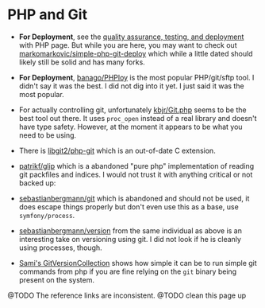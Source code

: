 # PHP and Git

 - **For Deployment**, see the [quality assurance, testing, and deployment] with 
 PHP page.  But while you are here, you may want to check out [markomarkovic/simple-php-git-deploy]
 which while a little dated should likely still be solid and has many forks.
 
 - **For Deployment**, [banago/PHPloy][8] is the most popular PHP/git/sftp tool.  I didn't say it was
 the best.  I did not dig into it yet.  I just said it was the most popular.

 - For actually controlling git, unfortunately [kbjr/Git.php][9]
 seems to be the best tool out there.  It uses `proc_open` instead of a real library
 and doesn't have type safety.  However, at the moment it appears to be what you need
 to be using.

 - There is [libgit2/php-git] which is an out-of-date C extension.  
 
 - [patrikf/glip]  which is a abandoned "pure php" implementation of reading git
 packfiles and indices.  I would not trust it with anything critical or not backed up:
 
 - [sebastianbergmann/git][5] which is abandoned and should not be used, it does
 escape things properly but don't even use this as a base, use `symfony/process`.
 
 - [sebastianbergmann/version][7] from the same individual as above is an 
 interesting take on versioning using git.  I did not look if he is cleanly using processes, though.
 
 - [Sami's GitVersionCollection][6] shows how simple it can be to run simple git
 commands from php if you are fine relying on the `git` binary being present on the system.
 
[markomarkovic/simple-php-git-deploy]: https://github.com/markomarkovic/simple-php-git-deploy
[libgit2/php-git]: https://github.com/libgit2/php-git
[patrikf/glip]: https://github.com/patrikf/glip/
[quality assurance, testing, and deployment]: quality-assurance-testing-deployment.md
[5]: https://github.com/sebastianbergmann/git
[6]: https://github.com/FriendsOfPHP/Sami/blob/13f9f53d433124a5e61bfb89430a92e5faf4d93f/Sami/Version/GitVersionCollection.php
[7]: https://github.com/sebastianbergmann/version
[8]: https://github.com/banago/PHPloy
[9]: https://github.com/kbjr/Git.php]


@TODO The reference links are inconsistent.
@TODO clean this page up